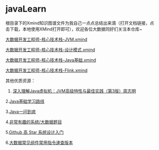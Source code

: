 # javaLearn

根目录下的Xmind知识图谱文件为我自己一点点总结出来滴（打开文档链接，点击下载，本地使用XMind打开即可），欢迎各位大数据同好们关注本仓库~

[大数据开发工程师-核心技术栈-JVM.xmind](https://github.com/ChengkaiYang2022/javaLearn/blob/master/%E5%A4%A7%E6%95%B0%E6%8D%AE%E5%BC%80%E5%8F%91%E5%B7%A5%E7%A8%8B%E5%B8%88-%E6%A0%B8%E5%BF%83%E6%8A%80%E6%9C%AF%E6%A0%88-JVM.xmind)

[大数据开发工程师-核心技术栈-设计模式.xmind](https://github.com/ChengkaiYang2022/javaLearn/blob/master/%E5%A4%A7%E6%95%B0%E6%8D%AE%E5%BC%80%E5%8F%91%E5%B7%A5%E7%A8%8B%E5%B8%88-%E6%A0%B8%E5%BF%83%E6%8A%80%E6%9C%AF%E6%A0%88-%E8%AE%BE%E8%AE%A1%E6%A8%A1%E5%BC%8F.xmind)

[大数据开发工程师-核心技术栈-Java基础.xmind](https://github.com/ChengkaiYang2022/javaLearn/blob/master/%E5%A4%A7%E6%95%B0%E6%8D%AE%E5%BC%80%E5%8F%91%E5%B7%A5%E7%A8%8B%E5%B8%88-%E6%A0%B8%E5%BF%83%E6%8A%80%E6%9C%AF%E6%A0%88-Java%E5%9F%BA%E7%A1%80.xmind)

[大数据开发工程师-核心技术栈-Flink.xmind](https://github.com/ChengkaiYang2022/javaLearn/blob/master/%E5%A4%A7%E6%95%B0%E6%8D%AE%E5%BC%80%E5%8F%91%E5%B7%A5%E7%A8%8B%E5%B8%88-%E6%A0%B8%E5%BF%83%E6%8A%80%E6%9C%AF%E6%A0%88-Flink.xmind)


其他优质资源：
1. [深入理解Java虚拟机：JVM高级特性与最佳实践（第3版）周志明](https://github.com/RongleXie/java-books-collections/blob/master/%E6%B7%B1%E5%85%A5%E7%90%86%E8%A7%A3Java%E8%99%9A%E6%8B%9F%E6%9C%BA%EF%BC%9AJVM%E9%AB%98%E7%BA%A7%E7%89%B9%E6%80%A7%E4%B8%8E%E6%9C%80%E4%BD%B3%E5%AE%9E%E8%B7%B5%EF%BC%88%E7%AC%AC3%E7%89%88%EF%BC%89%E5%91%A8%E5%BF%97%E6%98%8E.pdf)

2.[Java基础学习路线](https://www.mianshi.online/study)

3.[Java一问到底](https://www.yuque.com/renyong-jmovm/dadudu)

4.[非常有趣的系统/大数据题目](https://www.mianshi.online/1304.html)

5.[Github 高 Star 系统设计入门](https://github.com/donnemartin/system-design-primer/blob/master/README-zh-Hans.md)

6.[大数据常见组件常用指令速查版本](https://mp.weixin.qq.com/s/EVC3w8Xsr1V9awstfoYVGw)

